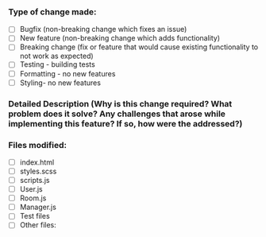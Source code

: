 ### Type of change made:
- [ ] Bugfix (non-breaking change which fixes an issue)
- [ ] New feature (non-breaking change which adds functionality)
- [ ] Breaking change (fix or feature that would cause existing functionality to not work as expected)
- [ ] Testing - building tests
- [ ] Formatting - no new features
- [ ] Styling- no new features
### Detailed Description (Why is this change required? What problem does it solve? Any challenges that arose while implementing this feature? If so, how were the addressed?)
### Files modified:
- [ ] index.html
- [ ] styles.scss
- [ ] scripts.js
- [ ] User.js
- [ ] Room.js
- [ ] Manager.js
- [ ] Test files
- [ ] Other files:
